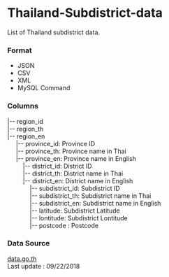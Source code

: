 # Thailand-Subdistrict-data
List of Thailand subdistrict data.

### Format
- JSON
- CSV
- XML
- MySQL Command

### Columns
|-- region_id  
|-- region_th  
|-- region_en  
&nbsp;&nbsp;&nbsp;&nbsp;&nbsp;|-- province_id: Province ID  
&nbsp;&nbsp;&nbsp;&nbsp;&nbsp;|-- province_th: Province name in Thai  
&nbsp;&nbsp;&nbsp;&nbsp;&nbsp;|-- province_en: Province name in English  
&nbsp;&nbsp;&nbsp;&nbsp;&nbsp;&nbsp;&nbsp;&nbsp;&nbsp;|-- district_id:  District ID  
&nbsp;&nbsp;&nbsp;&nbsp;&nbsp;&nbsp;&nbsp;&nbsp;&nbsp;|-- district_th: District name in Thai  
&nbsp;&nbsp;&nbsp;&nbsp;&nbsp;&nbsp;&nbsp;&nbsp;&nbsp;|-- district_en: District name in English  
&nbsp;&nbsp;&nbsp;&nbsp;&nbsp;&nbsp;&nbsp;&nbsp;&nbsp;&nbsp;&nbsp;&nbsp;&nbsp;|-- subdistrict_id: Subdistrict ID  
&nbsp;&nbsp;&nbsp;&nbsp;&nbsp;&nbsp;&nbsp;&nbsp;&nbsp;&nbsp;&nbsp;&nbsp;&nbsp;|-- subdistrict_th: Subdistrict name in Thai  
&nbsp;&nbsp;&nbsp;&nbsp;&nbsp;&nbsp;&nbsp;&nbsp;&nbsp;&nbsp;&nbsp;&nbsp;&nbsp;|-- subdistrict_en: Subdistrict name in English  
&nbsp;&nbsp;&nbsp;&nbsp;&nbsp;&nbsp;&nbsp;&nbsp;&nbsp;&nbsp;&nbsp;&nbsp;&nbsp;|-- latitude: Subdistrict Latitude  
&nbsp;&nbsp;&nbsp;&nbsp;&nbsp;&nbsp;&nbsp;&nbsp;&nbsp;&nbsp;&nbsp;&nbsp;&nbsp;|-- lontitude: Subdistrict Lontitude  
&nbsp;&nbsp;&nbsp;&nbsp;&nbsp;&nbsp;&nbsp;&nbsp;&nbsp;&nbsp;&nbsp;&nbsp;&nbsp;|-- postcode : Postcode  



### Data Source  
[data.go.th](https://data.go.th)  
Last update : 09/22/2018
